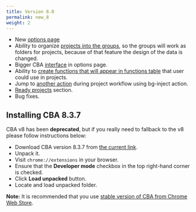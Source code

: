 ```yaml
---
title: Version 8.0
permalink: new_8
weight: 2
---
```


- New [options page](/options)
- Ability to organize [projects into the groups](/project), so the groups will work as folders for projects, because of that feature the design of the data is changed.
- Bigger CBA [interface](/cba-big) in options page.
- Ability to [create functions that will appear in functions table](/functions-management) that user could use in projects.
- Jump to [another action](/bg-inject) during project workflow using bg-inject action.
- [Ready projects](/readyproj) section.
- Bug fixes.

## Installing CBA 8.3.7

CBA v8 has been **deprecated**, but if you really need to fallback to the v8 please
follow instructions below:

- Download CBA version 8.3.7 from [the current link](https://github.com/browser-automation/cba/releases/download/8.3.7/cba.zip).
- Unpack it.
- Visit `chrome://extensions` in your browser.
- Ensure that the **Developer mode** checkbox in the top right-hand corner is checked.
- Click **Load unpacked** button.
- Locate and load unpacked folder.

**Note:** It is recommended that you use [stable version of CBA from Chrome Web
Store](https://chrome.google.com/webstore/detail/chromium-browser-automati/jmbmjnojfkcohdpkpjmeeijckfbebbon).
